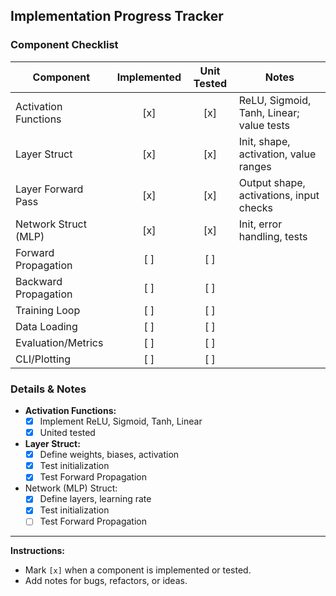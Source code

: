 ## Implementation Progress Tracker

### Component Checklist

| Component                | Implemented | Unit Tested | Notes                |
|--------------------------|:-----------:|:-----------:|----------------------|
| Activation Functions     | [x]         | [x]         |ReLU, Sigmoid, Tanh, Linear; value tests|
| Layer Struct             | [x]         | [x]         |Init, shape, activation, value ranges|
| Layer Forward Pass       | [x]         | [x]         |Output shape, activations, input checks|
| Network Struct (MLP)     | [x]         | [x]         |Init, error handling, tests|
| Forward Propagation      | [ ]         | [ ]         |                      |
| Backward Propagation     | [ ]         | [ ]         |                      |
| Training Loop            | [ ]         | [ ]         |                      |
| Data Loading             | [ ]         | [ ]         |                      |
| Evaluation/Metrics       | [ ]         | [ ]         |                      |
| CLI/Plotting             | [ ]         | [ ]         |                      |

### Details & Notes

- **Activation Functions:**
  - [x] Implement ReLU, Sigmoid, Tanh, Linear
  - [x] United tested

- **Layer Struct:**
  - [x] Define weights, biases, activation
  - [x] Test initialization
  - [x] Test Forward Propagation

- Network (MLP) Struct:
  - [x] Define layers, learning rate
  - [x] Test initialization    
  - [ ] Test Forward Propagation

---

**Instructions:**
- Mark `[x]` when a component is implemented or tested.
- Add notes for bugs, refactors, or ideas.
